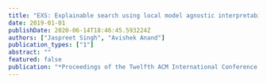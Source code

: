 ```yaml
---
title: "EXS: Explainable search using local model agnostic interpretability"
date: 2019-01-01
publishDate: 2020-06-14T18:46:45.593224Z
authors: ["Jaspreet Singh", "Avishek Anand"]
publication_types: ["1"]
abstract: ""
featured: false
publication: "*Proceedings of the Twelfth ACM International Conference on Web Search and Data Mining*"
---
```


